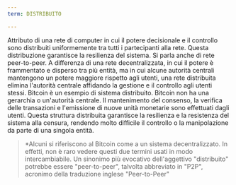 ```yaml
---
term: DISTRIBUITO

---
```

Attributo di una rete di computer in cui il potere decisionale e il controllo sono distribuiti uniformemente tra tutti i partecipanti alla rete. Questa distribuzione garantisce la resilienza del sistema. Si parla anche di rete peer-to-peer. A differenza di una rete decentralizzata, in cui il potere è frammentato e disperso tra più entità, ma in cui alcune autorità centrali mantengono un potere maggiore rispetto agli utenti, una rete distribuita elimina l'autorità centrale affidando la gestione e il controllo agli utenti stessi. Bitcoin è un esempio di sistema distribuito. Bitcoin non ha una gerarchia o un'autorità centrale. Il mantenimento del consenso, la verifica delle transazioni e l'emissione di nuove unità monetarie sono effettuati dagli utenti. Questa struttura distribuita garantisce la resilienza e la resistenza del sistema alla censura, rendendo molto difficile il controllo o la manipolazione da parte di una singola entità.

> *Alcuni si riferiscono al Bitcoin come a un sistema decentralizzato. In effetti, non è raro vedere questi due termini usati in modo intercambiabile. Un sinonimo più evocativo dell'aggettivo "distribuito" potrebbe essere "peer-to-peer", talvolta abbreviato in "P2P", acronimo della traduzione inglese "Peer-to-Peer"